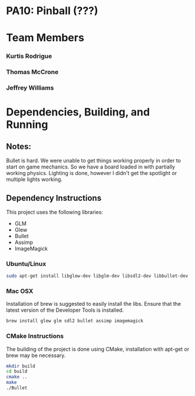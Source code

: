 # PA10: Pinball (???)

# Team Members
### Kurtis Rodrigue
### Thomas McCrone
### Jeffrey Williams

# Dependencies, Building, and Running

## Notes:
Bullet is hard. We were unable to get things working properly in order to start on game mechanics. So we have a board loaded in with partially working physics. Lighting is done, however I didn't get the spotlight or multiple lights working.

## Dependency Instructions
This project uses the following libraries:
- GLM
- Glew
- Bullet
- Assimp
- ImageMagick

### Ubuntu/Linux
```bash
sudo apt-get install libglew-dev libglm-dev libsdl2-dev libbullet-dev
```

### Mac OSX
Installation of brew is suggested to easily install the libs. Ensure that the latest version of the Developer Tools is installed.
```bash
brew install glew glm sdl2 bullet assimp imagemagick
```



### CMake Instructions
The building of the project is done using CMake, installation with apt-get or brew may be necessary. 

```bash
mkdir build
cd build
cmake ..
make
./Bullet
```
